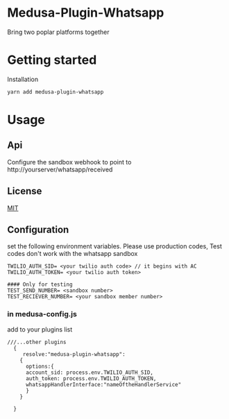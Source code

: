 # Medusa-Plugin-Whatsapp

Bring two poplar platforms together

# Getting started

Installation

```bash
yarn add medusa-plugin-whatsapp
```

# Usage

## Api

Configure the sandbox webhook to point to http://yourserver/whatsapp/received

## License
[MIT](https://choosealicense.com/licenses/mit/)


## Configuration

set the following environment variables. Please use production codes, Test codes don't work with the whatsapp sandbox
```
TWILIO_AUTH_SID= <your twilio auth code> // it begins with AC
TWILIO_AUTH_TOKEN= <your twilio auth token>

#### Only for testing
TEST_SEND_NUMBER= <sandbox number>
TEST_RECIEVER_NUMBER= <your sandbox member number>
```
### in medusa-config.js

add to your plugins list
```
///...other plugins
  {
     resolve:"medusa-plugin-whatsapp":
    {
      options:{
      account_sid: process.env.TWILIO_AUTH_SID,
      auth_token: process.env.TWILIO_AUTH_TOKEN,
      whatsappHandlerInterface:"nameOftheHandlerService"
      }
    }

  }

```
